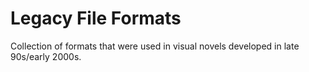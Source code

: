 Legacy File Formats
===================

Collection of formats that were used in visual novels developed in late 90s/early 2000s.
